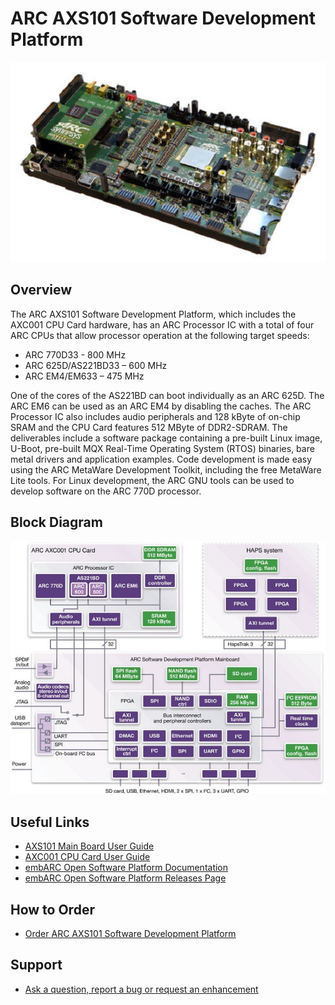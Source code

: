 # ARC AXS101 Software Development Platform

![ARC AXS101 Software Development Platform](images/board-axs101.jpg)

## Overview

The ARC AXS101 Software Development Platform, which includes the AXC001 CPU
Card hardware, has an ARC Processor IC with a total of four ARC CPUs that
allow processor operation at the following target speeds:

* ARC 770D33 - 800 MHz
* ARC 625D/AS221BD33 – 600 MHz
* ARC EM4/EM633 – 475 MHz

One of the cores of the AS221BD can boot individually as an ARC 625D. The ARC
EM6 can be used as an ARC EM4 by disabling the caches. The ARC Processor IC
also includes audio peripherals and 128 kByte of on-chip SRAM and the CPU Card
features 512 MByte of DDR2-SDRAM. The deliverables include a software package
containing a pre-built Linux image, U-Boot, pre-built MQX Real-Time Operating
System (RTOS) binaries, bare metal drivers and application examples. Code
development is made easy using the ARC MetaWare Development Toolkit, including
the free MetaWare Lite tools. For Linux development, the ARC GNU tools can
be used to develop software on the ARC 770D processor.

## Block Diagram

![ARC AXS101 block diagram](./images/board-axs101-blocks.jpg)

## Useful Links

* [AXS101 Main Board User Guide](files/ARC_AXS101_Mainboard_User_Guide.pdf)
* [AXC001 CPU Card User Guide](files/ARC_AXC001_User_Guide.pdf)
* [embARC Open Software Platform Documentation](https://foss-for-synopsys-dwc-arc-processors.github.io/embarc_osp)
* [embARC Open Software Platform Releases Page](https://github.com/foss-for-synopsys-dwc-arc-processors/embarc_osp/releases)

## How to Order

* [Order ARC AXS101 Software Development Platform](https://www.synopsys.com/cgi-bin/dwarcsdp/req1.cgi)

## Support

* [Ask a question, report a bug or request an enhancement](https://github.com/foss-for-synopsys-dwc-arc-processors/ARC-Development-Systems-Forum/wiki/Reporting-a-bug)
